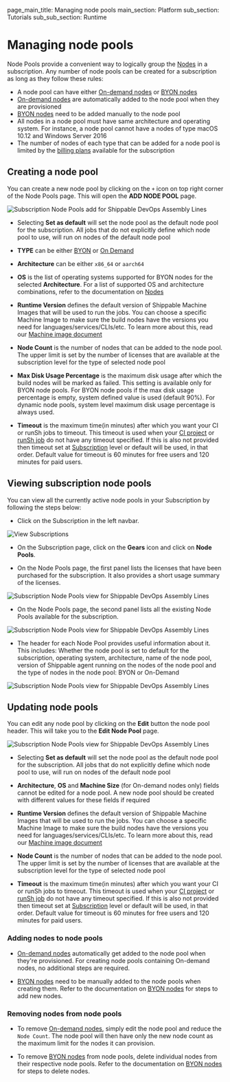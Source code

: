page_main_title: Managing node pools
main_section: Platform
sub_section: Tutorials
sub_sub_section: Runtime

# Managing node pools

Node Pools provide a convenient way to logically group the [Nodes](/platform/runtime/overview/#nodes) in a subscription. Any number of node pools can be created for a subscription as long as they follow these rules:

- A node pool can have either [On-demand nodes](/platform/runtime/nodes/#on-demand-nodes) or [BYON nodes](/platform/runtime/nodes/#byon-nodes)
- [On-demand nodes](/platform/runtime/nodes/#on-demand-nodes) are
  automatically added to the node pool when they are provisioned
- [BYON nodes](/platform/runtime/nodes/#byon-nodes) need to be added manually to the node pool
- All nodes in a node pool must have same architecture and operating system. For instance, a node pool
  cannot have a nodes of type macOS 10.12 and Windows Server 2016
- The number of nodes of each type that can be added for a node pool is limited by the [billing plans](/platform/management/subscription/billing) available for the subscription

<a name="create-node-pool"></a>
## Creating a node pool
You can create a new node pool by clicking on the `+` icon on top right corner
of the Node Pools page. This will open the **ADD NODE POOL** page.

<img src="/images/platform/management/subscription-node-pools-add.png" alt="Subscription Node Pools add for Shippable DevOps Assembly Lines" style="vertical-align: middle;display: block;margin-left: auto;margin-right: auto;"/>

* Selecting **Set as default** will set the node pool as the default node pool
  for the subscription. All jobs that do not explicitly define
  which node pool to use, will run on nodes of the default node pool

* **TYPE** can be either [BYON](/platform/runtime/nodes/#byon-nodes) or [On Demand](/platform/runtime/nodes/#on-demand-nodes)

* **Architecture** can be either `x86_64` or `aarch64`

* **OS** is the list of operating systems supported for BYON nodes for the
  selected **Architecture**. For a list of supported OS and architecture
  combinations, refer to the documentation on [Nodes](/platform/runtime/nodes/)

* **Runtime Version** defines the default version of Shippable Machine Images that will be used to run the jobs. You can choose a specific Machine Image to make sure the build nodes have the versions you need for languages/services/CLIs/etc. To learn more about this, read our [Machine image document](/platform/runtime/machine-image/ami-overview/)

* **Node Count** is the number of nodes that can be added to the node pool. The
  upper limit is set by the number of licenses that are available at the
  subscription level for the type of selected node pool

* **Max Disk Usage Percentage** is the maximum disk usage after which the build nodes will be marked as failed. This setting is available only for BYON node pools. For BYON node pools if the max disk usage percentage is empty, system defined value is used (default 90%).  For dynamic node pools, system level maximum disk usage percentage is always used.

* **Timeout** is the maximum time(in minutes) after which you want your CI or runSh jobs to  timeout. This timeout is used when your [CI project](/platform/management/project/settings/) or [runSh job](/platform/workflow/job/runsh/) do not have any timeout specified. If this is also not provided then timeout set at [Subscription](/platform/management/subscription/settings/) level or default will be used, in that order. Default value for timeout is 60 minutes for free users and 120 minutes for paid users.


<a name="view-node-pool"></a>
## Viewing subscription node pools
You can view all the currently active node pools in your Subscription by following the steps below:

* Click on the Subscription in the left navbar.

<img src="/images/getting-started/account-settings.png" alt="View Subscriptions">

* On the Subscription page, click on the **Gears** icon and click on **Node Pools**.

* On the Node Pools page, the first panel lists the licenses that have been
  purchased for the subscription. It also provides a short usage summary of the
  licenses.
<img src="/images/platform/management/subscription-node-pools-license.png" alt="Subscription Node Pools view for Shippable DevOps Assembly Lines" style="vertical-align: middle;display: block;margin-left: auto;margin-right: auto;"/>

* On the Node Pools page, the second panel lists all the existing Node Pools
  available for the subscription.
<img src="/images/platform/management/subscription-node-pools-list.png" alt="Subscription Node Pools view for Shippable DevOps Assembly Lines" style="vertical-align: middle;display: block;margin-left: auto;margin-right: auto;"/>


* The header for each Node Pool provides useful information about it. This
  includes: Whether the node pool is set to default for the subscription,
  operating system, architecture, name of the node pool, version of Shippable
  agent running on the nodes of the node pool and the type of nodes in the node
  pool: BYON or On-Demand
<img src="/images/platform/management/subscription-node-pools-header.png" alt="Subscription Node Pools view for Shippable DevOps Assembly Lines" style="vertical-align: middle;display: block;margin-left: auto;margin-right: auto;"/>

<a name="update-node-pool"></a>
## Updating node pools

You can edit any node pool by clicking on the **Edit** button the node pool
header. This will take you to the **Edit Node Pool** page.

<img src="/images/platform/management/subscription-node-pools-edit.png" alt="Subscription Node Pools view for Shippable DevOps Assembly Lines" style="vertical-align: middle;display: block;margin-left: auto;margin-right: auto;"/>

* Selecting **Set as default** will set the node pool as the default node pool
  for the subscription. All jobs that do not explicitly define
  which node pool to use, will run on nodes of the default node pool

* **Architecture**, **OS** and **Machine Size** (for On-demand nodes only) fields cannot be
  edited for a node pool. A new node pool should be created with different values
  for these fields if required

* **Runtime Version** defines the default version of Shippable Machine Images that will be used to run the jobs. You can choose a specific Machine Image to make sure the build nodes have the versions you need for languages/services/CLIs/etc. To learn more about this, read our [Machine image document](/platform/runtime/machine-image/ami-overview/)

* **Node Count** is the number of nodes that can be added to the node pool. The
  upper limit is set by the number of licenses that are available at the
  subscription level for the type of selected node pool

* **Timeout** is the maximum time(in minutes) after which you want your CI or runSh jobs to  timeout. This timeout is used when your [CI project](/platform/management/project/settings/) or [runSh job](/platform/workflow/job/runsh/) do not have any timeout specified. If this is also not provided then timeout set at [Subscription](/platform/management/subscription/settings/) level or default will be used, in that order. Default value for timeout is 60 minutes for free users and 120 minutes for paid users.

<a name="view-node-pool"></a>
### Adding nodes to node pools
* [On-demand nodes](/platform/runtime/nodes/#on-demand-nodes) automatically get
added to the node pool when they're provisioned. For creating node pools
containing On-demand nodes, no additional steps are required.

* [BYON nodes](/platform/runtime/nodes/#byon-nodes) need to be manually added
  to the node pools when creating them. Refer to the documentation on [BYON nodes](/platform/runtime/nodes/#byon-nodes) for steps to add new nodes.

<a name="view-node-pool"></a>
### Removing nodes from node pools
* To remove [On-demand nodes](/platform/runtime/nodes/#on-demand-nodes), simply
  edit the node pool and reduce the `Node Count`. The node pool will then have
  only the new node count as the maximum limit for the nodes it can provision.

* To remove [BYON nodes](/platform/runtime/nodes/#byon-nodes) from node pools,
  delete individual nodes from their respective node pools. Refer to the documentation on [BYON nodes](/platform/runtime/nodes/#byon-nodes) for steps to delete nodes.
